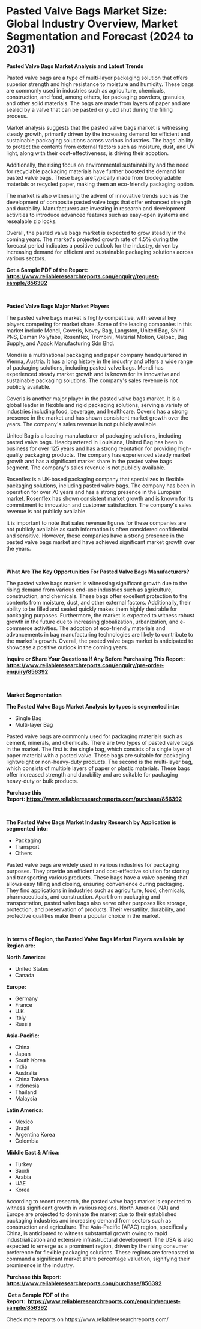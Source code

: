 <p><h1>Pasted Valve Bags Market Size: Global Industry Overview, Market Segmentation and Forecast (2024 to 2031)</h1></p><p><strong>Pasted Valve Bags Market Analysis and Latest Trends</strong></p>
<p><p>Pasted valve bags are a type of multi-layer packaging solution that offers superior strength and high resistance to moisture and humidity. These bags are commonly used in industries such as agriculture, chemicals, construction, and food, among others, for packaging powders, granules, and other solid materials. The bags are made from layers of paper and are sealed by a valve that can be pasted or glued shut during the filling process.</p><p>Market analysis suggests that the pasted valve bags market is witnessing steady growth, primarily driven by the increasing demand for efficient and sustainable packaging solutions across various industries. The bags' ability to protect the contents from external factors such as moisture, dust, and UV light, along with their cost-effectiveness, is driving their adoption.</p><p>Additionally, the rising focus on environmental sustainability and the need for recyclable packaging materials have further boosted the demand for pasted valve bags. These bags are typically made from biodegradable materials or recycled paper, making them an eco-friendly packaging option.</p><p>The market is also witnessing the advent of innovative trends such as the development of composite pasted valve bags that offer enhanced strength and durability. Manufacturers are investing in research and development activities to introduce advanced features such as easy-open systems and resealable zip locks.</p><p>Overall, the pasted valve bags market is expected to grow steadily in the coming years. The market's projected growth rate of 4.5% during the forecast period indicates a positive outlook for the industry, driven by increasing demand for efficient and sustainable packaging solutions across various sectors.</p></p>
<p><strong>Get a Sample PDF of the Report:&nbsp; <a href="https://www.reliableresearchreports.com/enquiry/request-sample/856392">https://www.reliableresearchreports.com/enquiry/request-sample/856392</a></strong></p>
<p>&nbsp;</p>
<p><strong>Pasted Valve Bags Major Market Players</strong></p>
<p><p>The pasted valve bags market is highly competitive, with several key players competing for market share. Some of the leading companies in this market include Mondi, Coveris, Novey Bag, Langston, United Bag, Shinil PNS, Daman Polyfabs, Rosenflex, Trombini, Material Motion, Gelpac, Bag Supply, and Apack Manufacturing Sdn Bhd.</p><p>Mondi is a multinational packaging and paper company headquartered in Vienna, Austria. It has a long history in the industry and offers a wide range of packaging solutions, including pasted valve bags. Mondi has experienced steady market growth and is known for its innovative and sustainable packaging solutions. The company's sales revenue is not publicly available.</p><p>Coveris is another major player in the pasted valve bags market. It is a global leader in flexible and rigid packaging solutions, serving a variety of industries including food, beverage, and healthcare. Coveris has a strong presence in the market and has shown consistent market growth over the years. The company's sales revenue is not publicly available.</p><p>United Bag is a leading manufacturer of packaging solutions, including pasted valve bags. Headquartered in Louisiana, United Bag has been in business for over 125 years and has a strong reputation for providing high-quality packaging products. The company has experienced steady market growth and has a significant market share in the pasted valve bags segment. The company's sales revenue is not publicly available.</p><p>Rosenflex is a UK-based packaging company that specializes in flexible packaging solutions, including pasted valve bags. The company has been in operation for over 70 years and has a strong presence in the European market. Rosenflex has shown consistent market growth and is known for its commitment to innovation and customer satisfaction. The company's sales revenue is not publicly available.</p><p>It is important to note that sales revenue figures for these companies are not publicly available as such information is often considered confidential and sensitive. However, these companies have a strong presence in the pasted valve bags market and have achieved significant market growth over the years.</p></p>
<p>&nbsp;</p>
<p><strong>What Are The Key Opportunities For Pasted Valve Bags Manufacturers?</strong></p>
<p><p>The pasted valve bags market is witnessing significant growth due to the rising demand from various end-use industries such as agriculture, construction, and chemicals. These bags offer excellent protection to the contents from moisture, dust, and other external factors. Additionally, their ability to be filled and sealed quickly makes them highly desirable for packaging purposes. Furthermore, the market is expected to witness robust growth in the future due to increasing globalization, urbanization, and e-commerce activities. The adoption of eco-friendly materials and advancements in bag manufacturing technologies are likely to contribute to the market's growth. Overall, the pasted valve bags market is anticipated to showcase a positive outlook in the coming years.</p></p>
<p><strong>Inquire or Share Your Questions If Any Before Purchasing This Report: <a href="https://www.reliableresearchreports.com/enquiry/pre-order-enquiry/856392">https://www.reliableresearchreports.com/enquiry/pre-order-enquiry/856392</a></strong></p>
<p>&nbsp;</p>
<p><strong>Market Segmentation</strong></p>
<p><strong>The Pasted Valve Bags Market Analysis by types is segmented into:</strong></p>
<p><ul><li>Single Bag</li><li>Multi-layer Bag</li></ul></p>
<p><p>Pasted valve bags are commonly used for packaging materials such as cement, minerals, and chemicals. There are two types of pasted valve bags in the market. The first is the single bag, which consists of a single layer of paper material with a pasted valve. These bags are suitable for packaging lightweight or non-heavy-duty products. The second is the multi-layer bag, which consists of multiple layers of paper or plastic materials. These bags offer increased strength and durability and are suitable for packaging heavy-duty or bulk products.</p></p>
<p><strong>Purchase this Report:&nbsp;<a href="https://www.reliableresearchreports.com/purchase/856392">https://www.reliableresearchreports.com/purchase/856392</a></strong></p>
<p>&nbsp;</p>
<p><strong>The Pasted Valve Bags Market Industry Research by Application is segmented into:</strong></p>
<p><ul><li>Packaging</li><li>Transport</li><li>Others</li></ul></p>
<p><p>Pasted valve bags are widely used in various industries for packaging purposes. They provide an efficient and cost-effective solution for storing and transporting various products. These bags have a valve opening that allows easy filling and closing, ensuring convenience during packaging. They find applications in industries such as agriculture, food, chemicals, pharmaceuticals, and construction. Apart from packaging and transportation, pasted valve bags also serve other purposes like storage, protection, and preservation of products. Their versatility, durability, and protective qualities make them a popular choice in the market.</p></p>
<p>&nbsp;</p>
<p><strong>In terms of Region, the Pasted Valve Bags Market Players available by Region are:</strong></p>
<p>
    <p> <strong> North America: </strong>
        <ul>
            <li>United States</li>
            <li>Canada</li>
        </ul>
        </p> 
    <p> <strong> Europe: </strong>
        <ul>
            <li>Germany</li>
            <li>France</li>
            <li>U.K.</li>
            <li>Italy</li>
            <li>Russia</li>
        </ul>
        </p> 
    <p> <strong> Asia-Pacific: </strong>
        <ul>
            <li>China</li>
            <li>Japan</li>
            <li>South Korea</li>
            <li>India</li>
            <li>Australia</li>
            <li>China Taiwan</li>
            <li>Indonesia</li>
            <li>Thailand</li>
            <li>Malaysia</li>
        </ul>
        </p> 
    <p> <strong> Latin America: </strong>
        <ul>
            <li>Mexico</li>
            <li>Brazil</li>
            <li>Argentina Korea</li>
            <li>Colombia</li>
        </ul>
        </p> 
    <p> <strong> Middle East & Africa: </strong>
        <ul>
            <li>Turkey</li>
            <li>Saudi</li>
            <li>Arabia</li>
            <li>UAE</li>
            <li>Korea</li>
        </ul>
    </p>
    </p>
<p><p>According to recent research, the pasted valve bags market is expected to witness significant growth in various regions. North America (NA) and Europe are projected to dominate the market due to their established packaging industries and increasing demand from sectors such as construction and agriculture. The Asia-Pacific (APAC) region, specifically China, is anticipated to witness substantial growth owing to rapid industrialization and extensive infrastructural development. The USA is also expected to emerge as a prominent region, driven by the rising consumer preference for flexible packaging solutions. These regions are forecasted to command a significant market share percentage valuation, signifying their prominence in the industry.</p></p>
<p><strong>Purchase this Report: <a href="https://www.reliableresearchreports.com/purchase/856392">https://www.reliableresearchreports.com/purchase/856392</a></strong></p>
<p>&nbsp;<strong>Get a Sample PDF of the Report:&nbsp;&nbsp;<a href="https://www.reliableresearchreports.com/enquiry/request-sample/856392">https://www.reliableresearchreports.com/enquiry/request-sample/856392</a></strong></p>
<p><strong></strong></p>
<p>Check more reports on https://www.reliableresearchreports.com/</p>
